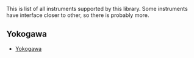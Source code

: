 This is list of all instruments supported by this library.
Some instruments have interface closer to other, so there is probably more.

## Yokogawa

- [Yokogawa](yokogawa_gs200.md)
